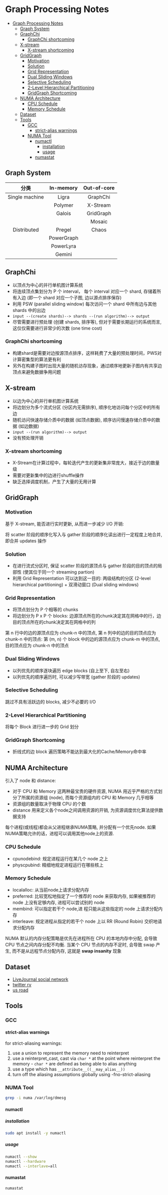# Graph Processing Notes

<!-- TOC -->

- [Graph Processing Notes](#graph-processing-notes)
  - [Graph System](#graph-system)
  - [GraphChi](#graphchi)
    - [GraphChi shortcoming](#graphchi-shortcoming)
  - [X-stream](#x-stream)
    - [X-stream shortcoming](#x-stream-shortcoming)
  - [GridGraph](#gridgraph)
    - [Motivation](#motivation)
    - [Solution](#solution)
    - [Grid Representation](#grid-representation)
    - [Dual Sliding Windows](#dual-sliding-windows)
    - [Selective Scheduling](#selective-scheduling)
    - [2-Level Hierarchical Partitioning](#2-level-hierarchical-partitioning)
    - [GridGraph Shortcoming](#gridgraph-shortcoming)
  - [NUMA Architecture](#numa-architecture)
    - [CPU Schedule](#cpu-schedule)
    - [Memory Schedule](#memory-schedule)
  - [Dataset](#dataset)
  - [Tools](#tools)
    - [GCC](#gcc)
      - [strict-alias warnings](#strict-alias-warnings)
    - [NUMA Tool](#numa-tool)
      - [numactl](#numactl)
        - [installation](#installation)
        - [usage](#usage)
      - [numastat](#numastat)

<!-- /TOC -->

## Graph System

|分类|In-memory|Out-of-core|
|:---------:|:--------------------:|:--------------------:|
|Single machine|Ligra|GraphChi|
||Polymer|X-Stream|
||Galois|GridGraph|
|||Mosaic|
|Distributed|Pregel|Chaos|
||PowerGraph||
||PowerLyra||
||Gemini||

## GraphChi

- 以顶点为中心的并行单机图计算系统
- 将连续顶点集划分为 P 个 interval， 每个 interval 对应一个 shard, 存储着所有入边 (即一个 shard 对应一个子图, 边以源点排序保存)
- 利用 PSW (parallel sliding window) 每次访问一个 shard 中所有边与其他 shards 中的出边
- `input --(create shards)--> shards --(run algorithm)--> output`
- 尽管需要进行预处理 (创建 shards, 排序等), 但对于需要长期运行的系统而言, 这仅仅需要进行非常少的次数 (one time cost)

### GraphChi shortcoming

- 构建shard是需要对边按源顶点排序，这样耗费了大量的预处理时间，PWS对计算密集型的算法更有利
- 另外在构建子图时出现大量的随机访存现象，通过顺序地更新子图内有共享边顶点来避免数据争用问题

## X-stream

- 以边为中心的并行单机图计算系统
- 将边划分为多个流式分区 (分区内无需排序), 顺序化地访问每个分区中的所有边
- 随机访问快速存储介质中的数据 (如顶点数据), 顺序访问慢速存储介质中的数据 (如边数据)
- `input --(run algorithm)--> output`
- 没有预处理开销

### X-stream shortcoming

- X-Stream在计算过程中，每轮迭代产生的更新集非常庞大，接近于边的数量级
- 需要对更新集中的边进行shuffle操作
- 缺乏选择调度机制，产生了大量的无用计算

## GridGraph

### Motivation

基于 X-stream, 能否进行实时更新, 从而进一步减少 I/O 开销:

将 scatter 阶段的顺序化写入与 gather 阶段的顺序化读出进行一定程度上地合并, 即合并 updates 操作

### Solution

- 在进行流式分区时, 保证 scatter 阶段的源顶点与 gather 阶段的目的顶点的局部性 (使其位于同一个 streaming partion)
- 利用 Grid Representation 可以达到这一目的: 两级结构的分区 (2-level hierarchical partitioning) + 双滑动窗口 (Dual sliding windows)

### Grid Representation

- 将顶点划分为 P 个相等的 chunks
- 将边划分为 P x P 个 blocks: 边源顶点所在的chunk决定其在网格中的行，边目的顶点所在的chunk决定其在网格中的列

第 n 行中的边的源顶点应为 chunk-n 中的顶点, 第 n 列中的边的目的顶点应为 chunk-n 中的顶点: 第 (m, n) 个 block 中的边的源顶点应为 chunk-m 中的顶点, 目的顶点应为 chunk-n 中的顶点

### Dual Sliding Windows

- 以列优先的顺序逐块遍历 edge blocks (自上至下, 自左至右)
- 以列优先的顺序遍历时, 可以减少写带宽 (gather 阶段的 updates)

### Selective Scheduling

跳过不具有活跃边的 blocks, 减少不必要的 I/O

### 2-Level Hierarchical Partitioning

将每个 Block 进行进一步的 Grid 划分

### GridGraph Shortcoming

- 折线式的边 block 遍历策略不能达到最大化的Cache/Memory命中率

## NUMA Architecture

引入了 node 和 distance:

- 对于 CPU 和 Memory 这两种最宝贵的硬件资源, NUMA 用近乎严格的方式划分了所属的资源组 (node), 而每个资源组内的 CPU 和 Memory 几乎相等
- 资源组的数量取决于物理 CPU 的个数
- distance 用来定义各个node之间调用资源的开销, 为资源调度优化算法提供数据支持

每个进程(或线程)都会从父进程继承NUMA策略, 并分配有一个优先node. 如果NUMA策略允许的话，进程可以调用其他node上的资源.

### CPU Schedule

- cpunodebind: 规定进程运行在某几个 node 之上
- physcpubind: 精细地规定进程运行在哪些核上

### Memory Schedule

- localalloc: 从当前node上请求分配内存
- preferred: 比较宽松地指定了一个推荐的 node 来获取内存, 如果被推荐的 node 上没有足够内存, 进程可以尝试别的 node
- membind: 可以指定若干个 node,进 程只能从这些指定的 node 上请求分配内存
- interleave: 规定进程从指定的若干个 node 上以 RR (Round Robin) 交织地请求分配内存

NUMA 默认的内存分配策略是优先在进程所在 CPU 的本地内存中分配, 会导致 CPU 节点之间内存分配不均衡.
当某个 CPU 节点的内存不足时, 会导致 swap 产生, 而不是从远程节点分配内存, 这就是 **swap insanity** 现象

## Dataset

- [LiveJournal social network](http://snap.stanford.edu/data/soc-LiveJournal1.html)
- [twitter rv](http://an.kaist.ac.kr/traces/WWW2010.html)
- [us road](http://www.dis.uniroma1.it/challenge9/download.shtml)

## Tools

### GCC

#### strict-alias warnings

for strict-aliasing warnings:

1. use a union to represent the memory need to reinterpret
2. use a reinterpret_cast, cast via `char *` at the point where reinterpret the memory - `char *` are defined as being able to alias anything
3. use a type which has `__attribute__((__may_alias__))`
4. turn off the aliasing assumptions globally using -fno-strict-aliasing

### NUMA Tool

```bash
grep -i numa /var/log/dmesg
```

#### numactl

##### installation

```bash
sudo apt install -y numactl
```

##### usage

```bash
numactl --show
numactl --hardware
numactl --interlave=all
```

#### numastat

```bash
numastat
```
